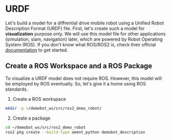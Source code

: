 # URDF
Let's build a model for a diffrential drive mobile robot using a Unified Robot Description Format (URDF) file. First, let's create such a model for **visualization** purpose only. We will use this model file for other applications (simulation, slam, navigation) later, which are powered by Robot Operating System (ROS). If you don't know what ROS/ROS2 is, check their official [documentation](https://docs.ros.org/en/humble/index.html) to get started. 

## Create a ROS Workspace and a ROS Package
To visualize a URDF model does not require ROS. However, this model will be employed by ROS eventually. So, let's give it a home using ROS standards.
1. Create a ROS workspace
```bash
mkdir -p ~/demobot_ws/src/ros2_demo_robot/
```
2. Create a package 
```bash
cd ~/demobot_ws/src/ros2_demo_robot
ros2 pkg create --build-type ament_python demobot_description
```
